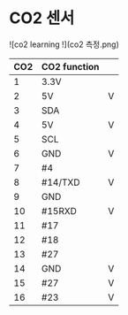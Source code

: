 # CO2 센서
![co2 learning !](co2 측정.png)

|CO2|CO2 function||
|----|----|----|
|1|3.3V||
|2|5V|V|
|3|SDA||
|4|5V|V|
|5|SCL||
|6|GND|V|
|7|#4||
|8|#14/TXD|V|
|9|GND||
|10|#15RXD|V|
|11|#17||
|12|#18||
|13|#27||
|14|GND|V|
|15|#27|V|
|16|#23|V|
